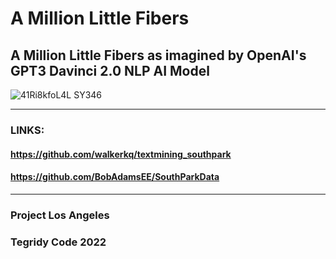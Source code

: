 # A Million Little Fibers

## A Million Little Fibers as imagined by OpenAI's GPT3 Davinci 2.0 NLP AI Model

![41Ri8kfoL4L _SY346_](https://user-images.githubusercontent.com/56325539/159571533-db49e47e-6467-4871-9abd-c7d19fb72988.jpg)

***

### LINKS:

#### https://github.com/walkerkq/textmining_southpark

#### https://github.com/BobAdamsEE/SouthParkData

***

### Project Los Angeles
### Tegridy Code 2022
